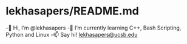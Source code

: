 # lekhasapers/README.md
-👋 Hi, I’m @lekhasapers
-🌱 I’m currently learning C++, Bash Scripting, Python and Linux
-📫 Say hi! lekhasapers@ucsb.edu
